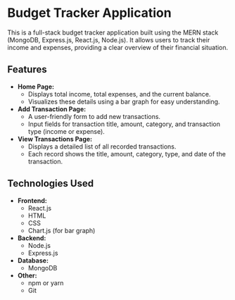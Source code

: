# Budget Tracker Application

This is a full-stack budget tracker application built using the MERN stack (MongoDB, Express.js, React.js, Node.js). It allows users to track their income and expenses, providing a clear overview of their financial situation.

## Features

* **Home Page:**
    * Displays total income, total expenses, and the current balance.
    * Visualizes these details using a bar graph for easy understanding.
* **Add Transaction Page:**
    * A user-friendly form to add new transactions.
    * Input fields for transaction title, amount, category, and transaction type (income or expense).
* **View Transactions Page:**
    * Displays a detailed list of all recorded transactions.
    * Each record shows the title, amount, category, type, and date of the transaction.

## Technologies Used

* **Frontend:**
    * React.js
    * HTML
    * CSS
    * Chart.js (for bar graph)
* **Backend:**
    * Node.js
    * Express.js
* **Database:**
    * MongoDB
* **Other:**
    * npm or yarn
    * Git

